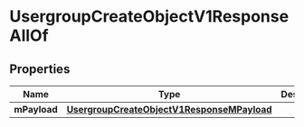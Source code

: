 

# UsergroupCreateObjectV1ResponseAllOf


## Properties

| Name | Type | Description | Notes |
|------------ | ------------- | ------------- | -------------|
|**mPayload** | [**UsergroupCreateObjectV1ResponseMPayload**](UsergroupCreateObjectV1ResponseMPayload.md) |  |  |



